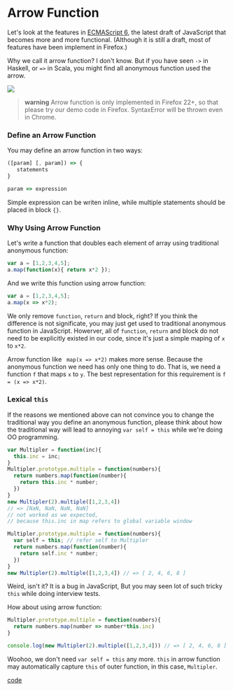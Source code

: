 # Arrow Function

Let's look at the features in [ECMAScript 6](http://kangax.github.io/compat-table/es6/), the latest draft of JavaScript that becomes more and more functional. (Although it is still a draft, most of features have been implement in Firefox.)

Why we call it arrow function? I don't know. But if you have seen `->` in Haskell, or `=>` in Scala, you might find all anonymous function used the arrow.

![](http://raider.mountunion.edu/ma/MA125/Spring2011/Chapter7/07s102.jpg)

> **warning** Arrow function is only implemented in Firefox 22+, so that please try our demo code in Firefox. SyntaxError will be thrown even in Chrome.

### Define an Arrow Function

You may define an arrow function in two ways:

```javascript
([param] [, param]) => {
   statements
}

param => expression
```

Simple expression can be writen inline, while multiple statements should be placed in block `{}`.

### Why Using Arrow Function
Let's write a function that doubles each element of array using traditional anonymous function:

```javascript
var a = [1,2,3,4,5];
a.map(function(x){ return x*2 });
```
And we write this function using arrow function:

```javascript
var a = [1,2,3,4,5];
a.map(x => x*2);
```

We only remove `function`, `return` and block, right? If you think the difference is not significate, you may just get used to traditional anonymous function in JavaScript. Howerver, all of `function`, `return` and block do not need to be explicitly existed in our code, since it's just a simple maping of `x` to `x*2`.

Arrow function like ` map(x => x*2)` makes more sense. Because the anonymous function we need has only one thing to do. That is, we need a function `f` that maps `x` to `y`. The best representation for this requirement is `f = (x => x*2)`.

### Lexical `this`

If the reasons we mentioned above can not convince you to change the traditional way you define an anonymous function, please think about how the traditional way will lead to annoying `var self = this` while we're doing OO programming.

```javascript
var Multipler = function(inc){
  this.inc = inc;
}
Multipler.prototype.multiple = function(numbers){
  return numbers.map(function(number){
    return this.inc * number;
  })
}
new Multipler(2).multiple([1,2,3,4])
// => [NaN, NaN, NaN, NaN]
// not worked as we expected,
// because this.inc in map refers to global variable window

Multipler.prototype.multiple = function(numbers){
  var self = this; // refer self to Multipler
  return numbers.map(function(number){
    return self.inc * number;
  })
}
new Multipler(2).multiple([1,2,3,4]) // => [ 2, 4, 6, 8 ]
```
Weird, isn't it? It is a bug in JavaScript, But you may seen lot of such tricky `this` while doing interview tests.

How about using arrow function:

```javascript
Multipler.prototype.multiple = function(numbers){
  return numbers.map(number => number*this.inc)
}

console.log(new Multipler(2).multiple([1,2,3,4])) // => [ 2, 4, 6, 8 ]
```
Woohoo, we don't need  `var self = this` any more.  `this` in arrow function may automatically capture `this` of outer function, in this case, `Multipler`.

[code](http://jsbin.com/vawobe/2/edit?js)
